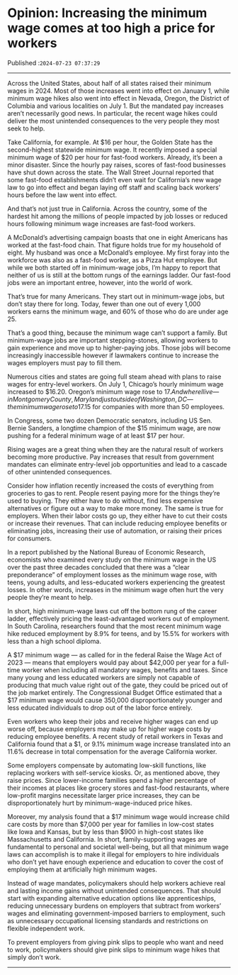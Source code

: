 # Opinion: Increasing the minimum wage comes at too high a price for workers

Published :`2024-07-23 07:37:29`

---

Across the United States, about half of all states raised their minimum wages in 2024. Most of those increases went into effect on January 1, while minimum wage hikes also went into effect in Nevada, Oregon, the District of Columbia and various localities on July 1. But the mandated pay increases aren’t necessarily good news. In particular, the recent wage hikes could deliver the most unintended consequences to the very people they most seek to help.

Take California, for example. At $16 per hour, the Golden State has the second-highest statewide minimum wage. It recently imposed a special minimum wage of $20 per hour for fast-food workers. Already, it’s been a minor disaster. Since the hourly pay raises, scores of fast-food businesses have shut down across the state. The Wall Street Journal reported that some fast-food establishments didn’t even wait for California’s new wage law to go into effect and began laying off staff and scaling back workers’ hours before the law went into effect.

And that’s not just true in California. Across the country, some of the hardest hit among the millions of people impacted by job losses or reduced hours following minimum wage increases are fast-food workers.

A McDonald’s advertising campaign boasts that one in eight Americans has worked at the fast-food chain. That figure holds true for my household of eight. My husband was once a McDonald’s employee. My first foray into the workforce was also as a fast-food worker, as a Pizza Hut employee. But while we both started off in minimum-wage jobs, I’m happy to report that neither of us is still at the bottom rungs of the earnings ladder. Our fast-food jobs were an important entree, however, into the world of work.

That’s true for many Americans. They start out in minimum-wage jobs, but don’t stay there for long. Today, fewer than one out of every 1,000 workers earns the minimum wage, and 60% of those who do are under age 25.

That’s a good thing, because the minimum wage can’t support a family. But minimum-wage jobs are important stepping-stones, allowing workers to gain experience and move up to higher-paying jobs. Those jobs will become increasingly inaccessible however if lawmakers continue to increase the wages employers must pay to fill them.

Numerous cities and states are going full steam ahead with plans to raise wages for entry-level workers. On July 1, Chicago’s hourly minimum wage increased to $16.20. Oregon’s minimum wage rose to $17. And  where I live—in Montgomery County, Maryland just outside of Washington, DC — the minimum wage rose to $17.15 for companies with more than 50 employees.

In Congress, some two dozen Democratic senators, including US Sen. Bernie Sanders, a longtime champion of the $15 minimum wage, are now pushing for a federal minimum wage of at least $17 per hour.

Rising wages are a great thing when they are the natural result of workers becoming more productive. Pay increases that result from government mandates can eliminate entry-level job opportunities and lead to a cascade of other unintended consequences.

Consider how inflation recently increased the costs of everything from groceries to gas to rent. People resent paying more for the things they’re used to buying. They either have to do without, find less expensive alternatives or figure out a way to make more money. The same is true for employers. When their labor costs go up, they either have to cut their costs or increase their revenues. That can include reducing employee benefits or eliminating jobs, increasing their use of automation, or raising their prices for consumers.

In a report published by the National Bureau of Economic Research, economists who examined every study on the minimum wage in the US over the past three decades concluded that there was a “clear preponderance” of employment losses as the minimum wage rose, with teens, young adults, and less-educated workers experiencing the greatest losses. In other words, increases in the minimum wage often hurt the very people they’re meant to help.

In short, high minimum-wage laws cut off the bottom rung of the career ladder, effectively pricing the least-advantaged workers out of employment. In South Carolina, researchers found that the most recent minimum wage hike reduced employment by 8.9% for teens, and by 15.5% for workers with less than a high school diploma.

A $17 minimum wage — as called for in the federal Raise the Wage Act of 2023 — means that employers would pay about $42,000 per year for a full-time worker when including all mandatory wages, benefits and taxes. Since many young and less educated workers are simply not capable of producing that much value right out of the gate, they could be priced out of the job market entirely. The Congressional Budget Office estimated that a $17 minimum wage would cause 350,000 disproportionately younger and less educated individuals to drop out of the labor force entirely.

Even workers who keep their jobs and receive higher wages can end up worse off, because employers may make up for higher wage costs by reducing employee benefits. A recent study of retail workers in Texas and California found that a $1, or 9.1% minimum wage increase translated into an 11.6% decrease in total compensation for the average California worker.

Some employers compensate by automating low-skill functions, like replacing workers with self-service kiosks. Or, as mentioned above, they raise prices. Since lower-income families spend a higher percentage of their incomes at places like grocery stores and fast-food restaurants, where low-profit margins necessitate larger price increases, they can be disproportionately hurt by minimum-wage-induced price hikes.

Moreover, my analysis found that a $17 minimum wage would increase child care costs by more than $7,000 per year for families in low-cost states like Iowa and Kansas, but by less than $900 in high-cost states like Massachusetts and California. In short, family-supporting wages are fundamental to personal and societal well-being, but all that minimum wage laws can accomplish is to make it illegal for employers to hire individuals who don’t yet have enough experience and education to cover the cost of employing them at artificially high minimum wages.

Instead of wage mandates, policymakers should help workers achieve real and lasting income gains without unintended consequences. That should start with expanding alternative education options like apprenticeships, reducing unnecessary burdens on employers that subtract from workers’ wages and eliminating government-imposed barriers to employment, such as unnecessary occupational licensing standards and restrictions on flexible independent work.

To prevent employers from giving pink slips to people who want and need to work, policymakers should give pink slips to minimum wage hikes that simply don’t work.

---

